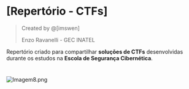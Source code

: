 # [Repertório - CTFs]
> Created by @[imswen]
> 
> Enzo Ravanelli - GEC INATEL

Repertório criado para compartilhar **soluções de CTFs** desenvolvidas durante os estudos na **Escola de Segurança Cibernética**.

# 
![Imagem8.png](https://i.pinimg.com/736x/c7/e8/fd/c7e8fd6ea17d02480d8df1ed8e23d064.jpg)
